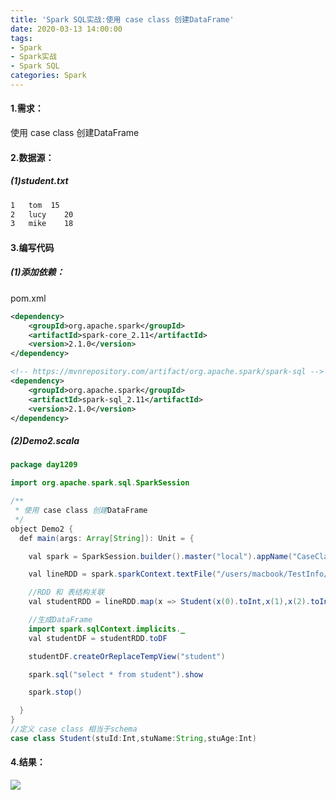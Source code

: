 ```yaml
---
title: 'Spark SQL实战:使用 case class 创建DataFrame'
date: 2020-03-13 14:00:00
tags: 
- Spark
- Spark实战
- Spark SQL
categories: Spark
---
```


#### 1.需求：
使用 case class 创建DataFrame

#### 2.数据源：

##### (1)student.txt
```txt
1	tom  15
2	lucy	20
3	mike	18
```

#### 3.编写代码
##### (1)添加依赖：
pom.xml

```xml
<dependency>
    <groupId>org.apache.spark</groupId>
    <artifactId>spark-core_2.11</artifactId>
    <version>2.1.0</version>
</dependency>

<!-- https://mvnrepository.com/artifact/org.apache.spark/spark-sql -->
<dependency>
    <groupId>org.apache.spark</groupId>
    <artifactId>spark-sql_2.11</artifactId>
    <version>2.1.0</version>
</dependency>
```
##### (2)Demo2.scala

```java
package day1209

import org.apache.spark.sql.SparkSession

/**
 * 使用 case class 创建DataFrame
 */
object Demo2 {
  def main(args: Array[String]): Unit = {

    val spark = SparkSession.builder().master("local").appName("CaseClassDemo").getOrCreate()

    val lineRDD = spark.sparkContext.textFile("/users/macbook/TestInfo/student.txt").map(_.split("\t"))

    //RDD 和 表结构关联
    val studentRDD = lineRDD.map(x => Student(x(0).toInt,x(1),x(2).toInt))

    //生成DataFrame
    import spark.sqlContext.implicits._
    val studentDF = studentRDD.toDF

    studentDF.createOrReplaceTempView("student")

    spark.sql("select * from student").show

    spark.stop()

  }
}
//定义 case class 相当于schema
case class Student(stuId:Int,stuName:String,stuAge:Int)
```

#### 4.结果：
![](https://imgconvert.csdnimg.cn/aHR0cHM6Ly91cGxvYWQtaW1hZ2VzLmppYW5zaHUuaW8vdXBsb2FkX2ltYWdlcy80MzkxNDA3LTcwMTk4ZmY0NmQ1YmJjMzYucG5n?x-oss-process=image/format,png)

